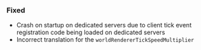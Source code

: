 ### Fixed

- Crash on startup on dedicated servers due to client tick event registration code being loaded on dedicated servers 
- Incorrect translation for the `worldRendererTickSpeedMultiplier`
